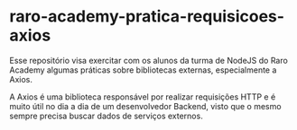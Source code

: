 # raro-academy-pratica-requisicoes-axios


Esse repositório visa exercitar com os alunos da turma de NodeJS
do Raro Academy algumas práticas sobre bibliotecas externas, especialmente a Axios.

A Axios é uma biblioteca responsável por realizar requisições HTTP e é muito útil
no dia a dia de um desenvolvedor Backend, visto que o mesmo sempre precisa buscar
dados de serviços externos. 